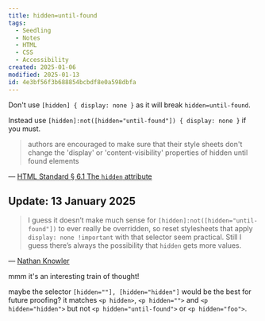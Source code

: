 ```yaml
---
title: hidden=until-found
tags:
  - Seedling
  - Notes
  - HTML
  - CSS
  - Accessibility
created: 2025-01-06
modified: 2025-01-13
id: 4e3bf56f3b688854bcbdf8e0a598dbfa
---
```


Don't use `[hidden] { display: none }` as it will break `hidden=until-found`.

Instead use `[hidden]:not([hidden="until-found"]) { display: none }` if you must.

> authors are encouraged to make sure that their style sheets don't change the 'display' or 'content-visibility' properties of hidden until found elements

— [HTML Standard § 6.1 The `hidden` attribute](https://html.spec.whatwg.org/multipage/interaction.html#the-hidden-attribute:~:text=authors%20are%20encouraged%20to%20make%20sure%20that%20their%20style%20sheets%20don%27t%20change%20the%20%27display%27%20or%20%27content%2Dvisibility%27%20properties%20of%20hidden%20until%20found%20elements)

## Update: 13 January 2025

> I guess it doesn’t make much sense for `[hidden]:not([hidden="until-found"])` to ever really be overridden, so reset stylesheets that apply `display: none !important` with that selector seem practical. Still I guess there’s always the possibility that `hidden` gets more values.

— [Nathan Knowler](https://bsky.app/profile/knowler.dev/post/3lfgw6fem3224)

mmm it's an interesting train of thought!

maybe the selector `[hidden=""], [hidden="hidden"]` would be the best for future proofing? it matches `<p hidden>`, `<p hidden="">` and `<p hidden="hidden">` but not `<p hidden="until-found">` or `<p hidden="foo">`.
